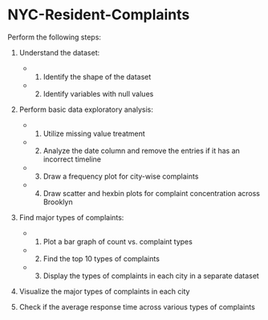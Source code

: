 # NYC-Resident-Complaints
Perform the following steps:  
1. Understand the dataset: 
   - 1. Identify the shape of the dataset 
   - 2. Identify variables with null values 

2. Perform basic data exploratory analysis: 
   - 1. Utilize missing value treatment 
   - 2. Analyze the date column and remove the entries if it has an incorrect timeline 
   - 3. Draw a frequency plot for city-wise complaints 
   - 4. Draw scatter and hexbin plots for complaint concentration across Brooklyn 

3. Find major types of complaints: 
   - 1. Plot a bar graph of count vs. complaint types 
   - 2. Find the top 10 types of complaints 
   - 3. Display the types of complaints in each city in a separate dataset 

4. Visualize the major types of complaints in each city 
5. Check if the average response time across various types of complaints
